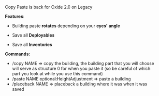 Copy Paste is back for Oxide 2.0 on Legacy



**Features:**

- Building paste **rotates** depending on your **eyes' angle**

- Save all **Deployables**

- Save all **Inventories**

**Commands:**
- /copy NAME => copy the building, the building part that you will choose will serve as structure 0 for when you paste it (so be careful of which part you look at while you use this command)
- /paste NAME optional:HeightAdjustment => paste a building
- /placeback NAME => placeback a building where it was when it was saved